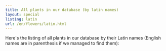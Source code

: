 ```yaml
---
title: All plants in our database (by latin names)
layout: special
listing: latin
url: /en/flowers/latin.html
---
```

Here's the listing of all plants in our database by their Latin names (English names are in parenthesis if we managed to find them):

